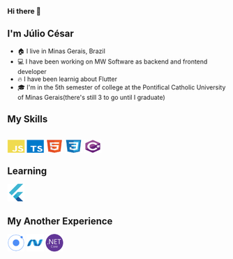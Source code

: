 ### Hi there 👋
## I'm Júlio César
- :house: I live in Minas Gerais, Brazil
- :computer: I have been working on MW Software as backend and frontend developer 
- :fire: I have been learnig about Flutter 
- 🎓 I'm in the 5th semester of college at the Pontifical Catholic University of Minas Gerais(there's still 3 to go until I graduate)

## My Skills
<div style="display: inline_block"><br>
  <img align="center" alt="Julio-Js" height="30" width="40" src="https://raw.githubusercontent.com/devicons/devicon/master/icons/javascript/javascript-plain.svg">
  <img align="center" alt="Julio-Ts" height="30" width="40" src="https://raw.githubusercontent.com/devicons/devicon/master/icons/typescript/typescript-plain.svg">
  <img align="center" alt="Julio-HTML" height="30" width="40" src="https://raw.githubusercontent.com/devicons/devicon/master/icons/html5/html5-original.svg">
  <img align="center" alt="Julio-CSS" height="30" width="40" src="https://raw.githubusercontent.com/devicons/devicon/master/icons/css3/css3-original.svg">
  <img align="center" alt="Julio-Csharp" height="30" width="40" src="https://raw.githubusercontent.com/devicons/devicon/master/icons/csharp/csharp-original.svg">
</div>

## Learning
<img src="https://raw.githubusercontent.com/devicons/devicon/master/icons/flutter/flutter-original.svg" alt="flutter" width="40" height="40" style="max-width:100%;"></img>

## My Another Experience
<img src="https://raw.githubusercontent.com/devicons/devicon/master/icons/ionic/ionic-original.svg" alt="angular" width="40" height="40" style="max-width:100%;"></img>
<img src="https://raw.githubusercontent.com/devicons/devicon/master/icons/dot-net/dot-net-original.svg" alt="angular" width="40" height="40" style="max-width:100%;"></img>
<img src="https://raw.githubusercontent.com/devicons/devicon/master/icons/dotnetcore/dotnetcore-original.svg" alt="angular" width="40" height="40" style="max-width:100%;"></img>



<!--
**juliofilho16/juliofilho16** is a ✨ _special_ ✨ repository because its `README.md` (this file) appears on your GitHub profile.
<div>
  <a href="https://github.com/Julioballerini">
  <img height="180em" src="https://github-readme-stats.vercel.app/api?username=juliofilho16&show_icons=true&theme=dracula&include_all_commits=true&count_private=true"/>
  <img height="180em" src="https://github-readme-stats.vercel.app/api/top-langs/?username=juliofilho16&layout=compact&langs_count=7&theme=dracula"/>
</div>

![Anurag's GitHub stats](https://github-readme-stats.vercel.app/api?username=juliofilho16&show_icons=true&theme=radical)

Here are some ideas to get you started:

- 🔭 I’m currently working on ...
- 🌱 I’m currently learning ...
- 👯 I’m looking to collaborate on ...
- 🤔 I’m looking for help with ...
- 💬 Ask me about ...
- 📫 How to reach me: ...
- 😄 Pronouns: ...
- ⚡ Fun fact: ...
-->
